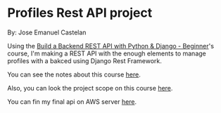 Profiles Rest API project
=========================

By: Jose Emanuel Castelan

Using the [Build a Backend REST API with Python & Django - Beginner](https://www.udemy.com/course/django-python/)'s course, I'm making a REST API  with the enough elements to manage profiles with a bakced using Django Rest Framework.

You can see the notes about this course [here](Notes.md).

Also, you can look the project scope on this course [here](Scope.md).

You can fin my final api on AWS server [here](http://ec2-18-220-227-177.us-east-2.compute.amazonaws.com/first_api/).